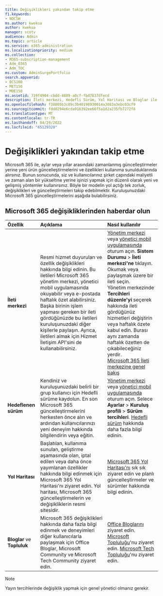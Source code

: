 ```yaml
---
title: Değişiklikleri yakından takip etme
f1.keywords:
- NOCSH
ms.author: kwekua
author: kwekua
manager: scotv
audience: Admin
ms.topic: article
ms.service: o365-administration
ms.localizationpriority: medium
ms.collection:
- M365-subscription-management
- Adm_O365
- Adm_TOC
ms.custom: AdminSurgePortfolio
search.appverid:
- BCS160
- MET150
- MOE150
ms.assetid: 719f4904-cbdd-4889-a0cf-fbd7837dfecd
description: İleti merkezi, Hedefli Sürüm, Yol Haritası ve Bloglar ile Community kullanarak Microsoft 365 güncelleştirmelerinden haberdar olmayı öğrenin.
ms.openlocfilehash: f38805b3c09c3b40198930014a3083a3ebc03cf9
ms.sourcegitcommit: fdd0294e6cda916392ee66f5a1d2a235fb7272f8
ms.translationtype: MT
ms.contentlocale: tr-TR
ms.lasthandoff: 04/29/2022
ms.locfileid: "65129320"
---
```

# <a name="stay-on-top-of-changes"></a>Değişiklikleri yakından takip etme

Microsoft 365 ile, aylar veya yıllar arasındaki zamanlanmış güncelleştirmeler yerine yeni ürün güncelleştirmelerini ve özellikleri kullanıma sunulduklarında alırsınız. Bunun sonucunda, siz ve kullanıcılarınız şirket çapındaki maliyetli ve zaman alan bir yükseltme yerine işinizi yapmak için düzenli olarak yeni ve gelişmiş yöntemler kullanırsınız. Böyle bir modelin yol açtığı tek zorluk, değişiklikleri ve güncelleştirmeleri takip edebilmektir. Kuruluşunuzdaki Microsoft 365 güncelleştirmelerini aşağıda bulabilirsiniz.

## <a name="stay-on-top-of-microsoft-365-changes"></a>Microsoft 365 değişikliklerinden haberdar olun

|Özellik|Açıklama|Nasıl kullanılır|
|:-----|:-----|:-----|
|**İleti merkezi** <br/> |Resmi hizmet duyuruları ve özellik değişiklikleri hakkında bilgi edinin. Bu iletileri Microsoft 365 yönetim merkezi, yönetici mobil uygulamasında okuyabilir veya e-postada haftalık özet alabilirsiniz. Başka birinin işlem yapması gereken bir ileti gördüğünüzde bu iletileri kuruluşunuzdaki diğer kişilerle paylaşın. Ayrıca, iletileri almak için Hizmet İletişim API'sini de kullanabilirsiniz.  <br/> |[Yönetim merkezi](../admin-overview/admin-center-overview.md) veya [yönetici mobil uygulamasında](../admin-overview/admin-mobile-app.md) oturum açın. **Sistem Durumu** \> **İleti merkezi'ne** tıklayın. Okumak veya paylaşmak üzere bir ileti seçin.  <br/> Yönetim merkezinde **Tercihleri düzenle'yi** seçerek hakkında ileti gördüğünüz hizmetleri değiştirin veya haftalık özete kabul edin. Burası aynı zamanda haftalık özetten de çıkabileceğiniz yerdir.  <br/> [Microsoft 365 İleti merkezine genel bakış](message-center.md) <br/> |
|**Hedeflenen sürüm** <br/> |Kendiniz ve kuruluşunuzdaki belirli bir grup kullanıcı için Hedefli sürüme kaydolun. En son Microsoft 365 güncelleştirmelerini herkesten önce alın ve ardından kullanıcılarınızı yeni deneyim hakkında bilgilendirin veya eğitin.  <br/> |[Yönetim merkezi](../admin-overview/admin-center-overview.md) veya [yönetici mobil uygulamasında](../admin-overview/admin-mobile-app.md) oturum açın. Selece **Ayarlar** \> **Kuruluş profili** \> **Sürüm tercihleri**. [Hedefli sürüm](release-options-in-office-365.md) hakkında daha fazla bilgi edinin.  <br/> |
|**Yol Haritası** <br/> |Başlatılan, kullanıma sunulan, geliştirme aşamasında olan, iptal edilen veya daha önce yayımlanan özellikler hakkında bilgi edinmek için Microsoft 365 Yol Haritası'nı ziyaret edin. Yol haritası, Microsoft 365 güncelleştirmelerin ve değişikliklerin resmi sitesidir.  <br/> |[Microsoft 365 Yol Haritası'nı](https://www.microsoft.com/microsoft-365/roadmap) sık sık ziyaret edin ve planlı güncelleştirmeler ve sürümler hakkında bilgi edinin.  <br/> |
|**Bloglar** ve **Topluluk** <br/> |Microsoft 365 değişiklikleri hakkında daha fazla bilgi edinmek ve deneyimleri diğer kullanıcılarla paylaşmak için Office Bloglar, Microsoft Community ve Microsoft Tech Community ziyaret edin.  <br/> |[Office Bloglarını](https://www.microsoft.com/en-us/microsoft-365/blog/) ziyaret edin. [Microsoft Topluluğu](https://answers.microsoft.com)'nu ziyaret edin. [Microsoft Tech Topluluğu](https://techcommunity.microsoft.com)'nu ziyaret edin.  <br/> |

> [!NOTE]
> Yayın tercihlerinde değişiklik yapmak için genel yönetici olmanız gerekir.
